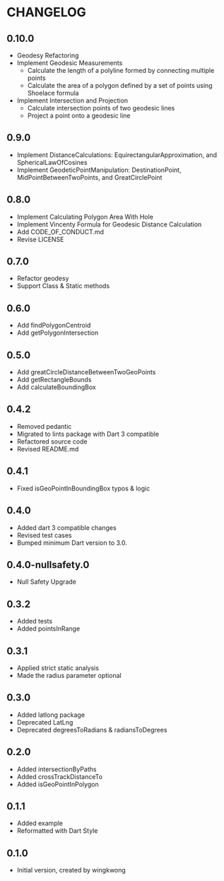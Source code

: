 # CHANGELOG

## 0.10.0

- Geodesy Refactoring
- Implement Geodesic Measurements
  - Calculate the length of a polyline formed by connecting multiple points
  - Calculate the area of a polygon defined by a set of points using Shoelace formula
- Implement Intersection and Projection
  - Calculate intersection points of two geodesic lines
  - Project a point onto a geodesic line

## 0.9.0

- Implement DistanceCalculations: EquirectangularApproximation, and SphericalLawOfCosines
- Implement GeodeticPointManipulation: DestinationPoint, MidPointBetweenTwoPoints, and GreatCirclePoint

## 0.8.0

- Implement Calculating Polygon Area With Hole
- Implement Vincenty Formula for Geodesic Distance Calculation
- Add CODE_OF_CONDUCT.md
- Revise LICENSE

## 0.7.0

- Refactor geodesy
- Support Class & Static methods

## 0.6.0

- Add findPolygonCentroid
- Add getPolygonIntersection

## 0.5.0

- Add greatCircleDistanceBetweenTwoGeoPoints
- Add getRectangleBounds
- Add calculateBoundingBox

## 0.4.2

- Removed pedantic
- Migrated to lints package with Dart 3 compatible
- Refactored source code
- Revised README.md

## 0.4.1

- Fixed isGeoPointInBoundingBox typos & logic

## 0.4.0

- Added dart 3 compatible changes
- Revised test cases
- Bumped minimum Dart version to 3.0.

## 0.4.0-nullsafety.0

- Null Safety Upgrade

## 0.3.2

- Added tests
- Added pointsInRange

## 0.3.1

- Applied strict static analysis
- Made the radius parameter optional

## 0.3.0

- Added latlong package
- Deprecated LatLng
- Deprecated degreesToRadians & radiansToDegrees

## 0.2.0

- Added intersectionByPaths
- Added crossTrackDistanceTo
- Added isGeoPointInPolygon

## 0.1.1

- Added example
- Reformatted with Dart Style

## 0.1.0

- Initial version, created by wingkwong
